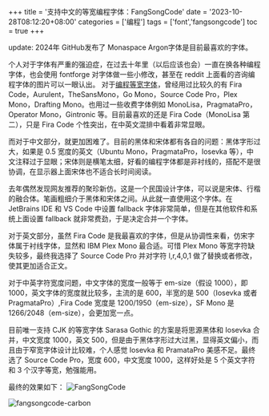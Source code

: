 +++
title = '支持中文的等宽编程字体：FangSongCode'
date = '2023-10-28T08:12:20+08:00'
categories = ['编程']
tags = ['font','fangsongcode']
toc = true
+++

update: 2024年 GitHub发布了 Monaspace Argon字体是目前最喜欢的字体。

个人对于字体有严重的强迫症，在过去十年里（以后应该也会）一直在换各种编程字体，也会使用 fontforge 对字体做一些小修改，甚至在 reddit 上面看的咨询编程字体的图片可以一眼认出。 
对于[编程等宽字体](https://www.programmingfonts.org/)，曾经用过比较久的有 Fira Code，Aurulent，TheSansMono，Go Mono，Source Code Pro，Plex Mono，Drafting Mono。也用过一些收费字体例如 MonoLisa，PragmataPro，Operator Mono，Gintronic 等。目前最喜欢的还是 Fira Code（MonoLisa 第二），只是 Fira Code 个性突出，在中英文混排中看着非常显眼。

<!--more-->

而对于中文部分，就更加困难了。目前的黑体和宋体都有各自的问题：黑体字形过大，如果是 0.5 宽度的英文（Ubuntu Mono，PragmataPro，Iosevka 等），中文注释过于显眼；宋体则是横笔太细，好看的编程字体都是非衬线的，搭配不是很协调，在显示器上面宋体也不适合长时间阅读。

去年偶然发现网友推荐的聚珍新仿。这是一个民国设计字体，可以说是宋体、行楷的融合体。笔画粗细介于黑体和宋体之间。从此就一直使用这个字体。在 JetBrains IDE 和 VS Code 中设置 fallback 字体非常简单，但是在其他软件和系统上面设置 fallback 就非常费劲，于是决定合并一个字体。

对于英文部分，虽然 Fira Code 是我最喜欢的字体，但是从协调性来看，仿宋字体属于衬线字体，显然和 IBM Plex Mono 最合适。可惜 Plex Mono 等宽字符缺失较多，最终我选择了 Source Code Pro 并对字符 l,r,4,0,1 做了替换或者修改，使其更加适合正文。

对于中英字符宽度问题，中文字体的宽度一般等于 em-size（假设 1000），即 1000，英文字体的宽度就比较多，主流的是 600，半宽的是 500（Iosevka 或者 PragmataPro）,Fira Code 宽度是 1200/1950（em-size），SF Mono 是 1266/2048（em-size），会更加宽一点。 

目前唯一支持 CJK 的等宽字体 Sarasa Gothic 的方案是将思源黑体和 Iosevka 合并，中文宽度 1000，英文 500，但是由于黑体字形过大过黑，显得英文偏小，而且由于窄宽字体设计比较难，个人感觉 Iosevka 和 PramataPro 美感不足。最终选了 Source Code Pro，宽度 600，中文宽度 1000，这样好处是 5 个英文字符和 3 个汉字等宽，勉强能用。

最终的效果如下：
![FangSongCode](https://jsd.cdn.zzko.cn/gh/zhimoe/zhimoe.pic@main/20230708/FangSongCode.4t8q5v8g5zq0.webp)

![fangsongcode-carbon](https://jsd.cdn.zzko.cn/gh/zhimoe/zhimoe.pic@main/20230708/fangsongcode-carbon.7196xry1lvs0.webp)

